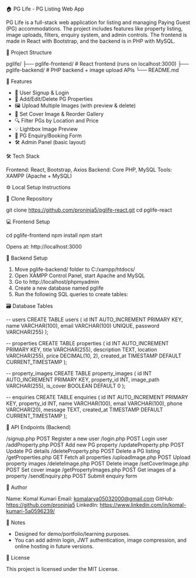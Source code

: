 
🏠 PG Life - PG Listing Web App

PG Life is a full-stack web application for listing and managing Paying Guest (PG) accommodations. The project includes features like property listing, image uploads, filters, enquiry system, and admin controls. The frontend is made in React with Bootstrap, and the backend is in PHP with MySQL.

📁 Project Structure

pglife/
├── pglife-frontend/     # React frontend (runs on localhost:3000)
├── pglife-backend/      # PHP backend + image upload APIs
└── README.md

🚀 Features

- 👤 User Signup & Login
- 🏡 Add/Edit/Delete PG Properties
- 🖼️ Upload Multiple Images (with preview & delete)
- 📌 Set Cover Image & Reorder Gallery
- 🔍 Filter PGs by Location and Price
- 💡 Lightbox Image Preview
- 📩 PG Enquiry/Booking Form
- 🛠️ Admin Panel (basic layout)

🛠️ Tech Stack

Frontend: React, Bootstrap, Axios
Backend: Core PHP, MySQL
Tools: XAMPP (Apache + MySQL)

⚙️ Local Setup Instructions

🔽 Clone Repository

git clone https://github.com/proninja5/pglife-react.git
cd pglife-react

💻 Frontend Setup

cd pglife-frontend
npm install
npm start

Opens at: http://localhost:3000

🐘 Backend Setup

1. Move pglife-backend/ folder to C:/xampp/htdocs/
2. Open XAMPP Control Panel, start Apache and MySQL
3. Go to http://localhost/phpmyadmin
4. Create a new database named pglife
5. Run the following SQL queries to create tables:

🗃️ Database Tables

-- users
CREATE TABLE users (
  id INT AUTO_INCREMENT PRIMARY KEY,
  name VARCHAR(100),
  email VARCHAR(100) UNIQUE,
  password VARCHAR(255)
);

-- properties
CREATE TABLE properties (
  id INT AUTO_INCREMENT PRIMARY KEY,
  title VARCHAR(255),
  description TEXT,
  location VARCHAR(255),
  price DECIMAL(10, 2),
  created_at TIMESTAMP DEFAULT CURRENT_TIMESTAMP
);

-- property_images
CREATE TABLE property_images (
  id INT AUTO_INCREMENT PRIMARY KEY,
  property_id INT,
  image_path VARCHAR(255),
  is_cover BOOLEAN DEFAULT 0
);

-- enquiries
CREATE TABLE enquiries (
  id INT AUTO_INCREMENT PRIMARY KEY,
  property_id INT,
  name VARCHAR(100),
  email VARCHAR(100),
  phone VARCHAR(20),
  message TEXT,
  created_at TIMESTAMP DEFAULT CURRENT_TIMESTAMP
);

🔗 API Endpoints (Backend)

/signup.php         POST   Register a new user
/login.php          POST   Login user
/addProperty.php    POST   Add new PG property
/updateProperty.php POST   Update PG details
/deleteProperty.php POST   Delete a PG listing
/getProperties.php  GET    Fetch all properties
/uploadImage.php    POST   Upload property images
/deleteImage.php    POST   Delete image
/setCoverImage.php  POST   Set cover image
/getPropertyImages.php POST Get images of a property
/sendEnquiry.php    POST   Submit enquiry form

👤 Author

Name: Komal Kumari
Email: komalarya05032000@gmail.com
GitHub: https://github.com/proninja5
LinkedIn: https://www.linkedin.com/in/komal-kumari-5a0596239/

📌 Notes

- Designed for demo/portfolio/learning purposes.
- You can add admin login, JWT authentication, image compression, and online hosting in future versions.

📃 License

This project is licensed under the MIT License.
